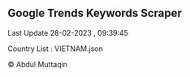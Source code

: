

## Google Trends Keywords Scraper 
 
Last Update 28-02-2023 , 09:39:45

Country List :
VIETNAM.json



© Abdul Muttaqin 
